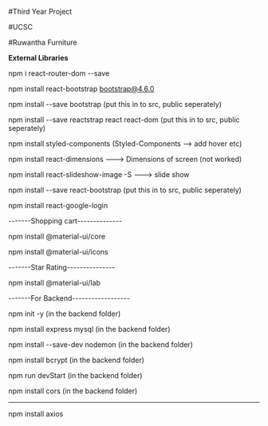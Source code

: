 #Third Year Project

#UCSC

#Ruwantha Furniture

**External Libraries**

npm i react-router-dom --save

npm install react-bootstrap bootstrap@4.6.0

npm install --save bootstrap (put this in to src, public seperately)

npm install --save reactstrap react react-dom (put this in to src, public seperately)

npm install styled-components (Styled-Components --> add hover etc)

npm install react-dimensions ---> Dimensions of screen (not worked)

npm install react-slideshow-image -S ---> slide show

npm install --save react-bootstrap (put this in to src, public seperately) 

npm install react-google-login

-------Shopping cart--------------

npm install @material-ui/core

npm install @material-ui/icons

-------Star Rating---------------

npm install @material-ui/lab

-------For Backend------------------

npm init -y         (in the backend folder)

npm install express mysql   (in the backend folder)

npm install --save-dev nodemon  (in the backend folder)

npm install bcrypt  (in the backend folder)

npm run devStart  (in the backend folder)

npm install cors  (in the backend folder)

----------------------------------------

npm install axios

